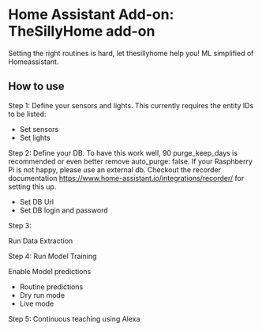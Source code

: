 # Home Assistant Add-on: TheSillyHome add-on

Setting the right routines is hard, let thesillyhome help you!
ML simplified of Homeassistant.

## How to use

Step 1:
Define your sensors and lights. This currently requires the entity IDs to be listed:

- Set sensors
- Set lights

Step 2:
Define your DB. To have this work well, 90 purge_keep_days is recommended or even better remove auto_purge: false.
If your Rasphberry Pi is not happy, please use an external db.
Checkout the recorder documentation https://www.home-assistant.io/integrations/recorder/ for setting this up.

- Set DB Url
- Set DB login and password

Step 3:

Run Data Extraction

Step 4:
Run Model Training

Enable Model predictions

- Routine predictions
- Dry run mode
- Live mode

Step 5:
Continuous teaching using Alexa
